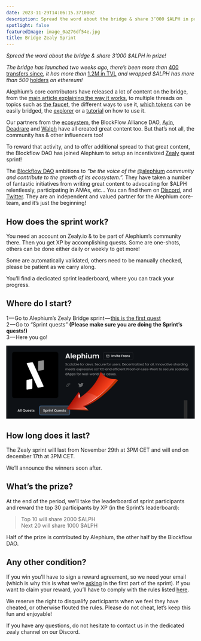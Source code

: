 ```yaml
---
date: 2023-11-29T14:06:15.371000Z
description: Spread the word about the bridge & share 3’000 $ALPH in prize!
spotlight: false
featuredImage: image_0a276df54e.jpg
title: Bridge Zealy Sprint
---
```

_Spread the word about the bridge & share 3’000 \$ALPH in prize!_

_The bridge has launched two weeks ago, there’s been more than_ [400 transfers since](https://explorer.bridge.alephium.org/)_, it has more than_ [1.2M in TVL](https://defillama.com/protocol/alephium-bridge) _and wrapped \$ALPH has more than 500_ [holders](https://etherscan.io/token/0x590f820444fa3638e022776752c5eef34e2f89a6) _on ethereum!_

Alephium’s core contributors have released a lot of content on the bridge, from the [main article explaining the way it works](/news/post/the-alephium-bridge-a787d90b2e4a), to multiple threads on topics such as [the faucet](https://x.com/alephium/status/1726556042425995760?s=20), the different ways to use it, [which tokens](https://twitter.com/alephium/status/1725164466868801848) can be easily bridged, the [explorer](https://x.com/alephium/status/1729149731761537296?s=20) or a [tutorial](https://x.com/alephium/status/1727704331389194330?s=20) on how to use it.

Our partners from the [ecosystem](https://twitter.com/alephium/status/1725439073052168293), the BlockFlow Alliance DAO, [Ayin](https://www.ayin.app/), [Deadrare](https://deadrare.io/) and [Walph](https://walph.io/) have all created great content too. But that’s not all, the community has & other influencers too!

To reward that activity, and to offer additional spread to that great content, the Blockflow DAO has joined Alephium to setup an incentivized [Zealy](https://zealy.io/) quest sprint!

The [Blockflow DAO](/news/post/welcome-blockflow-alliance-dao-cd74a949f98b) ambitions to _“be the voice of the_ [@alephium](https://twitter.com/alephium) _community and contribute to the growth of its ecosystem.”._ They have taken a number of fantastic initiatives from writing great content to advocating for \$ALPH relentlessly, participating in AMAs, etc… You can find them on [Discord](https://discord.com/channels/747741246667227157/1156214551939919962), and [Twitter](https://twitter.com/Blockflow_DAO). They are an independent and valued partner for the Alephium core-team, and it’s just the beginning!

## How does the sprint work?

You need an account on Zealy.io & to be part of Alephium’s community there. Then you get XP by accomplishing quests. Some are one-shots, others can be done either daily or weekly to get more!

Some are automatically validated, others need to be manually checked, please be patient as we carry along.

You’ll find a dedicated sprint leaderboard, where you can track your progress.

## Where do I start?

1 — Go to Alephium’s Zealy Bridge sprint — [this is the first quest](https://zealy.io/c/alephium/questboard/b675511f-0bb8-4d67-a9e4-a4e2cf51f306)  
2 — Go to “Sprint quests” **(Please make sure you are doing the Sprint’s quests!)**   
3 — Here you go!

![](image_44ba740150.png)

## How long does it last?

The Zealy sprint will last from November 29th at 3PM CET and will end on december 17th at 3PM CET.

We’ll announce the winners soon after.

## What’s the prize?

At the end of the period, we’ll take the leaderboard of sprint participants and reward the top 30 participants by XP (in the Sprint’s leaderboard):

> Top 10 will share 2000 \$ALPH  
> Next 20 will share 1000 \$ALPH

Half of the prize is contributed by Alephium, the other half by the Blockflow DAO.

## Any other condition?

If you win you’ll have to sign a reward agreement, so we need your email (which is why this is what we’re [asking](https://zealy.io/c/alephium/questboard/3f43c69e-c980-43c5-9bdc-9c9afbe28e0d) in the first part of the sprint). If you want to claim your reward, you’ll have to comply with the rules listed [here](https://github.com/alephium/community/blob/master/RewardProgramRules.md).

We reserve the right to disqualify participants when we feel they have cheated, or otherwise flouted the rules. Please do not cheat, let’s keep this fun and enjoyable!

If you have any questions, do not hesitate to contact us in the dedicated zealy channel on our Discord.
